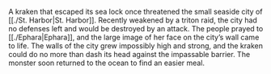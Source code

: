 A kraken that escaped its sea lock once threatened the small seaside city of [[./St. Harbor|St. Harbor]]. Recently weakened by a triton raid, the city had no defenses left and would be destroyed by an attack. The people prayed to [[./Ephara|Ephara]], and the large image of her face on the city’s wall came to life. The walls of the city grew impossibly high and strong, and the kraken could do no more than dash its head against the impassable barrier. The monster soon returned to the ocean to find an easier meal.